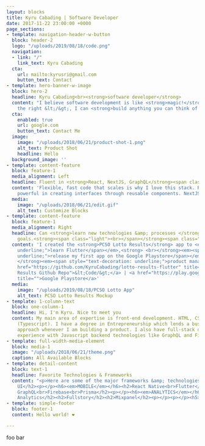 ```yaml
---
layout: blocks
title: Kyru Cabading | Software Developer
date: 2017-11-22 23:00:00 +0000
page_sections:
- template: navigation-header-w-button
  block: header-2
  logo: "/uploads/2019/08/18/code.png"
  navigation:
  - link: "/"
    link_text: Kyru Cabading
  cta:
    url: mailto:kyrusri@gmail.com
    button_text: Contact
- template: hero-banner-w-image
  block: hero-2
  headline: Kyru Cabading<br><strong>software developer</strong>
  content: "I believe software development is like <strong>magic!</strong> \U0001F52E<br>With
    the right &lt;/&gt;, I can <strong>build anything you can think of!</strong>"
  cta:
    enabled: true
    url: google.com
    button_text: Contact Me
  image:
    image: "/uploads/2018/06/21/product-shot-1.png"
    alt_text: Product Shot
    headline: Hello
  background_image: ''
- template: content-feature
  block: feature-1
  media_alignment: Left
  headline: Fluent in <strong>React, NextJS, GraphQL</strong><span class="light">.</span>
  content: 'Flexible, fast code that scales is why I love this stack. React is incredibly
    powerful in creating interfaces through reusable components. NextJS '
  media:
    image: "/uploads/2018/06/21/edit.gif"
    alt_text: Customize Blocks
- template: content-feature
  block: feature-1
  media_alignment: Right
  headline: Can <strong>learn new technologies &amp; processes </strong>to meet business
    goals.<strong><span class="light"><br></span></strong><span class="light"><br></span>
  content: 'I created the <strong>PCSO Lotto Results</strong> app to <em><span style="text-decoration:
    underline;">learn Flutter</span></em>,<strong> <br></strong><em><span style="text-decoration:
    underline;">release my first app on the Google Playstore</span></em>, <br>&amp;<strong>
    </strong><em><span style="text-decoration: underline;">product management</span></em>.<br><br><a
    href="https://github.com/KyruCabading/lotto-results-flutter" title="PCSO Lotto
    Results Github Repo">&lt;Code/&gt;</a> | <a href="https://play.google.com/store/apps/details?id=com.fiestaapps.pcsolotto"
    title="">Google Playstore</a>'
  media:
    image: "/uploads/2019/08/18/PCSO Lotto App"
    alt_text: PCSO Lotto Results Mockup
- template: 1-column-text
  block: one-column-1
  headline: Hi, I'm Kyru. Nice to meet you
  content: My main area of expertise is front-end development. HTML, CSS, Javascript
    (Typescript). I have a degree in Entrepreneurship which lends a business-mindset
    approach whenever I am building a product. I also have full-stack development
    experience with Javascript backend technologies like GraphQL and Firebase.
- template: full-width-media-element
  block: media-1
  image: "/uploads/2018/06/21/theme.png"
  caption: All Available Blocks
- template: detail-content
  block: text-1
  headline: Favorite Technologies & Frameworks
  content: "<p>Here are some of the major frameworks &amp; technologies work with!</p><h6><em>WEB</em></h6><h2>React<br>NextJS<br>Material
    UI</h2><p></p><h6><em>MOBILE</em></h6><h2>React Native<br>Flutter</h2><p></p><h6><em>BACKEND</em></h6><h2>Apollo
    GraphQL<br>Firebase<br>Prisma</h2><p></p><h6><em>ANALYTICS</em></h6><h2>Segment</h2><h2>Google
    Analytics</h2><h2>Fullstory</h2><h2>Mixpanel</h2><p></p><p></p><h5>and more!...<br></h5><p></p>"
- template: simple-footer
  block: footer-1
  content: Hello world! ❤︎

---
```

foo bar